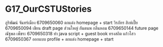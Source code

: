 # G17_OurCSTUStories
ภูริพัฒน์ จันทร์เมือง 6709650060 ตกแต่ง homepage + start
วิรภัทร สิงห์เปี้ย 6709650094 เขียน draft page ส่วนใหญ่
กันตนพ กลิ่นหอม 6709650144 future page 
ณัฐพล เพ็ชระ 6709650318 ทำ java script + guest book
ทรงสถิต แก้วไสว 6709650367 ออกแบบ profile + ตกแต่ง homepage + start